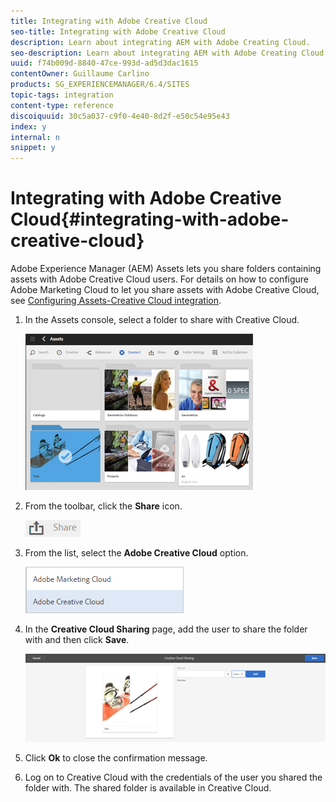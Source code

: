 ```yaml
---
title: Integrating with Adobe Creative Cloud
seo-title: Integrating with Adobe Creative Cloud
description: Learn about integrating AEM with Adobe Creating Cloud.
seo-description: Learn about integrating AEM with Adobe Creating Cloud.
uuid: f74b009d-8840-47ce-993d-ad5d3dac1615
contentOwner: Guillaume Carlino
products: SG_EXPERIENCEMANAGER/6.4/SITES
topic-tags: integration
content-type: reference
discoiquuid: 30c5a037-c9f0-4e40-8d2f-e50c54e95e43
index: y
internal: n
snippet: y
---
```


# Integrating with Adobe Creative Cloud{#integrating-with-adobe-creative-cloud}

Adobe Experience Manager (AEM) Assets lets you share folders containing assets with Adobe Creative Cloud users. For details on how to configure Adobe Marketing Cloud to let you share assets with Adobe Creative Cloud, see [Configuring Assets-Creative Cloud integration](../../../sites/administering/using/configure-assets-cc-integration.md).

1. In the Assets console, select a folder to share with Creative Cloud.

   ![](assets/chlimage_1-18.png)

1. From the toolbar, click the **Share** icon.

   ![](assets/chlimage_1-19.png)

1. From the list, select the **Adobe Creative Cloud** option.

   ![](assets/chlimage_1-20.png)

1. In the **Creative Cloud Sharing** page, add the user to share the folder with and then click **Save**.

   ![](assets/chlimage_1-21.png)

1. Click **Ok** to close the confirmation message.
1. Log on to Creative Cloud with the credentials of the user you shared the folder with. The shared folder is available in Creative Cloud.

